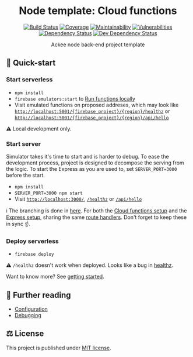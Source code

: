 <div align="center">


# Node template: Cloud functions
[![Build Status](https://img.shields.io/travis/com/AckeeCZ/node-template/master.svg?style=flat-square)](https://travis-ci.com/AckeeCZ/node-template)
[![Coverage](https://img.shields.io/codeclimate/coverage/AckeeCZ/node-template.svg?style=flat-square)](https://codeclimate.com/github/AckeeCZ/node-template)
[![Maintainability](https://img.shields.io/codeclimate/maintainability/AckeeCZ/node-template.svg?style=flat-square)](https://codeclimate.com/github/AckeeCZ/node-template)
[![Vulnerabilities](https://img.shields.io/snyk/vulnerabilities/github/AckeeCZ/node-template.svg?style=flat-square)](https://snyk.io/test/github/AckeeCZ/node-template?targetFile=package.json)
[![Dependency Status](https://img.shields.io/david/AckeeCZ/node-template.svg?style=flat-square)](https://david-dm.org/AckeeCZ/node-template)
[![Dev Dependency Status](https://img.shields.io/david/dev/AckeeCZ/node-template.svg?style=flat-square)](https://david-dm.org/AckeeCZ/node-template?type=dev)

Ackee node back-end project template

</div>

## :rocket: Quick-start

### Start serverless

- `npm install`
- `firebase emulators:start` to [Run functions locally
](https://firebase.google.com/docs/functions/local-emulator)
- Visit emulated functions on proposed addreses, which may look like [`http://localhost:5001/{firebase_project}/{region}/healthz`](http://localhost:5001/{firebase_project}/{region}/healthz) or [`http://localhost:5001/{firebase_project}/{region}/api/hello`](http://localhost:5001/{firebase_project}/{region}/api/hello)

⚠️ Local development only.

### Start server

Simulator takes it's time to start and is harder to debug. To ease the development process, project is designed to decompose the serving from the logic. To start the Express as you are used to, set `SERVER_PORT=3000` before the start.

 - `npm install`
 - `SERVER_PORT=3000 npm start`
 - Visit [`http://localhost:3000/`](http://localhost:3000/), [`/healthz`](http://localhost:3000/healthz) or [`/api/hello`](http://localhost:3000/api/hello)

ℹ️ The branching is done in [here](./src/index.ts). For both the [Cloud functions setup](./src/server.cf.ts) and the [Express setup](./src/server.app.ts), sharing the same [route handlers](./src/config/routes.ts). Don't forget to keep these in sync ☝️.

### Deploy serverless

- `firebase deploy`

⚠️ `/healthz` doesn't work when deployed. Looks like a bug in [healthz](https://github.com/smoliji/node-healthz).

Want to know more? See [getting started](./docs/getting-started.md).

## :book: Further reading

 - [Configuration](./docs/config.md)
 - [Debugging](./docs/debug.md)

## ⚖️ License

This project is published under [MIT license](./LICENSE).